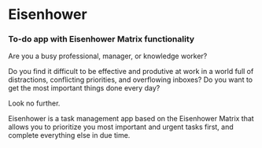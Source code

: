 # Eisenhower
### To-do app with Eisenhower Matrix functionality

Are you a busy professional, manager, or knowledge worker?

Do you find it difficult to be effective and produtive at work in a world full of distractions, conflicting priorities, and overflowing inboxes? Do you want to get the most important things done every day? 

Look no further.

Eisenhower is a task management app based on the Eisenhower Matrix that allows you to prioritize you most important and urgent tasks first, and complete everything else in due time.
